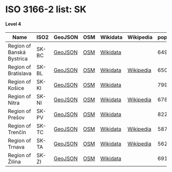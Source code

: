 # ISO 3166-2 list: SK


#### Level 4
Name | ISO2 | GeoJSON | OSM | Wikidata | Wikipedia | population 
--- | --- | --- | --- | --- | --- | --- 
Region of Banská Bystrica | SK-BC | [GeoJSON](../../export/geojson/q7/iso2/SK/SK-BC.geojson) | [OSM](https://www.openstreetmap.org/relation/388270) | [Wikidata](https://www.wikidata.org/wiki/Q183640) |  | 649788
Region of Bratislava | SK-BL | [GeoJSON](../../export/geojson/q7/iso2/SK/SK-BL.geojson) | [OSM](https://www.openstreetmap.org/relation/388265) | [Wikidata](https://www.wikidata.org/wiki/Q183498) | [Wikipedia](http://en.wikipedia.org/wiki/sk%3ABratislavsk%C3%BD%20kraj) | 650838
Region of Košice | SK-KI | [GeoJSON](../../export/geojson/q7/iso2/SK/SK-KI.geojson) | [OSM](https://www.openstreetmap.org/relation/388272) | [Wikidata](https://www.wikidata.org/wiki/Q186295) |  | 799217
Region of Nitra | SK-NI | [GeoJSON](../../export/geojson/q7/iso2/SK/SK-NI.geojson) | [OSM](https://www.openstreetmap.org/relation/388268) | [Wikidata](https://www.wikidata.org/wiki/Q184548) | [Wikipedia](http://en.wikipedia.org/wiki/sk%3ANitriansky%20kraj) | 678692
Region of Prešov | SK-PV | [GeoJSON](../../export/geojson/q7/iso2/SK/SK-PV.geojson) | [OSM](https://www.openstreetmap.org/relation/388271) | [Wikidata](https://www.wikidata.org/wiki/Q189001) |  | 822946
Region of Trenčín | SK-TC | [GeoJSON](../../export/geojson/q7/iso2/SK/SK-TC.geojson) | [OSM](https://www.openstreetmap.org/relation/388267) | [Wikidata](https://www.wikidata.org/wiki/Q183139) | [Wikipedia](http://en.wikipedia.org/wiki/sk%3ATren%C4%8Diansky%20kraj) | 587364
Region of Trnava | SK-TA | [GeoJSON](../../export/geojson/q7/iso2/SK/SK-TA.geojson) | [OSM](https://www.openstreetmap.org/relation/388266) | [Wikidata](https://www.wikidata.org/wiki/Q181342) | [Wikipedia](http://en.wikipedia.org/wiki/sk%3ATrnavsk%C3%BD%20kraj) | 562372
Region of Žilina | SK-ZI | [GeoJSON](../../export/geojson/q7/iso2/SK/SK-ZI.geojson) | [OSM](https://www.openstreetmap.org/relation/388269) | [Wikidata](https://www.wikidata.org/wiki/Q184228) |  | 691023
